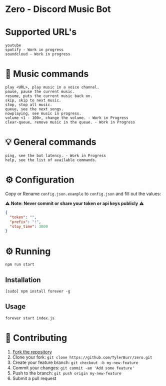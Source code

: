 # Zero - Discord Music Bot

# Supported URL's
```
youtube
spotify - Work in progress
soundcloud - Work in progress
```

# 🎵 Music commands

```
play <URL>, play music in a voice channel.
pause, pause the current music.
resume, puts the current music back on.
skip, skip to next music.
stop, stop all music.
queue, see the next songs.
nowplaying, see music in progress.
volume <1 - 100>, change the volume. - Work in Progress
clear-queue, remove music in the queue. - Work in Progress
```

# 💡 General commands

```
ping, see the bot latency. - Work in Progress
help, see the list of available commands.
```

# ⚙️ Configuration
Copy or Rename `config.json.example` to `config.json` and fill out the values:

⚠️ **Note: Never commit or share your token or api keys publicly** ⚠️

```json
{
  "token": "",
  "prefix": "!",
  "stay_time": 3000
}
```

# ⚙️ Running
```
npm run start
```

## Installation
```
[sudo] npm install forever -g
```
## Usage
```
forever start index.js
```

# 🤝 Contributing

1. [Fork the repository](https://github.com/TylerBurr/zero/fork)
2. Clone your fork: `git clone https://github.com/TylerBurr/zero.git`
3. Create your feature branch: `git checkout -b my-new-feature`
4. Commit your changes: `git commit -am 'Add some feature'`
5. Push to the branch: `git push origin my-new-feature`
6. Submit a pull request
